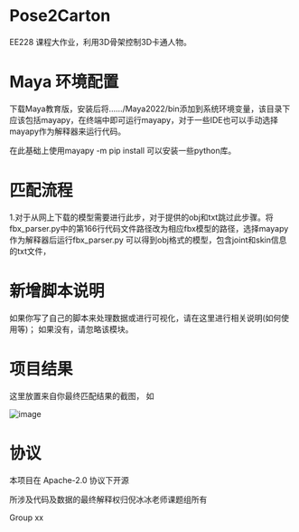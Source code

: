 # Pose2Carton 

EE228 课程大作业，利用3D骨架控制3D卡通人物。



# Maya 环境配置

下载Maya教育版，安装后将……/Maya2022/bin添加到系统环境变量，该目录下应该包括mayapy，在终端中即可运行mayapy，对于一些IDE也可以手动选择mayapy作为解释器来运行代码。

在此基础上使用mayapy -m pip install 可以安装一些python库。



# 匹配流程

1.对于从网上下载的模型需要进行此步，对于提供的obj和txt跳过此步骤。将fbx_parser.py中的第166行代码文件路径改为相应fbx模型的路径，选择mayapy作为解释器后运行fbx_parser.py
可以得到obj格式的模型，包含joint和skin信息的txt文件，



# 新增脚本说明

如果你写了自己的脚本来处理数据或进行可视化，请在这里进行相关说明(如何使用等)； 如果没有，请忽略该模块。



# 项目结果

这里放置来自你最终匹配结果的截图， 如

![image](../img/pose2carton.png)





# 协议 
本项目在 Apache-2.0 协议下开源

所涉及代码及数据的最终解释权归倪冰冰老师课题组所有

Group xx
